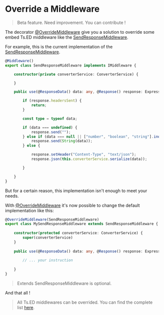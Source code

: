 # Override a Middleware
> Beta feature. Need improvement. You can contribute !

The decorator [@OverrideMiddleware](api/common/mvc/overridemiddleware.md) give you a solution to 
override some embed Ts.ED middleware like the [SendResponseMiddleware](api/common/mvc/sendresponsemiddleware.md).

For example, this is the current implementation of the [SendResponseMiddleware](api/common/mvc/sendresponsemiddleware.md).
```typescript
@Middleware()
export class SendResponseMiddleware implements IMiddleware {

    constructor(private converterService: ConverterService) {

    }

    public use(@ResponseData() data: any, @Response() response: Express.Response) {

        if (response.headersSent) {
            return;
        }

        const type = typeof data;

        if (data === undefined) {
            response.send("");
        } else if (data === null || ["number", "boolean", "string"].indexOf(type) > -1) {
            response.send(String(data));
        } else {

            response.setHeader("Content-Type", "text/json");
            response.json(this.converterService.serialize(data));

        }

    }
}

```

But for a certain reason, this implementation isn't enough to meet your needs.

With [@OverrideMiddleware](api/common/mvc/overridemiddleware.md) it's now possible to change the default implementation like
this:


```typescript
@OverrideMiddleware(SendResponseMiddleware)
export class MySendResponseMiddleware extends SendResponseMiddleware {
 
    constructor(protected converterService: ConverterService) {
        super(converterService)
    }
    
    public use(@ResponseData() data: any, @Response() response: Express.Response) {
    
        // ... your instruction
    
    }
}
```
> Extends SendResponseMiddleware is optional. 

And that all !


> All Ts.ED middlewares can be overrided. You can find the complete list [here](api/index.md?query=keywords_Middleware|type_class).

